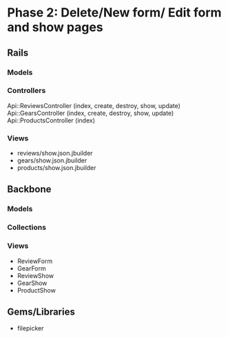 # Phase 2:  Delete/New form/ Edit form and show pages

## Rails
### Models

### Controllers
Api::ReviewsController (index, create, destroy, show, update)
Api::GearsController (index, create, destroy, show, update)
Api::ProductsController (index)

### Views
* reviews/show.json.jbuilder
* gears/show.json.jbuilder
* products/show.json.jbuilder

## Backbone
### Models


### Collections


### Views
* ReviewForm
* GearForm
* ReviewShow
* GearShow
* ProductShow

## Gems/Libraries
* filepicker
